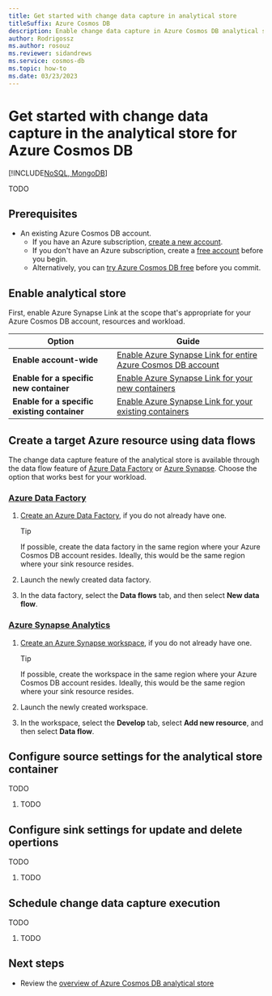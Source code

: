 ```yaml
---
title: Get started with change data capture in analytical store
titleSuffix: Azure Cosmos DB
description: Enable change data capture in Azure Cosmos DB analytical store for an existing account to consume a continuous and incremental feed of changed data.
author: Rodrigossz
ms.author: rosouz
ms.reviewer: sidandrews
ms.service: cosmos-db
ms.topic: how-to
ms.date: 03/23/2023
---
```


# Get started with change data capture in the analytical store for Azure Cosmos DB

[!INCLUDE[NoSQL, MongoDB](includes/appliesto-nosql-mongodb.md)]

TODO

## Prerequisites

- An existing Azure Cosmos DB account.
  - If you have an Azure subscription, [create a new account](nosql/how-to-create-account.md?tabs=azure-portal).
  - If you don't have an Azure subscription, create a [free account](https://azure.microsoft.com/free/?WT.mc_id=A261C142F) before you begin.
  - Alternatively, you can [try Azure Cosmos DB free](try-free.md) before you commit.

## Enable analytical store

First, enable Azure Synapse Link at the scope that's appropriate for your Azure Cosmos DB account, resources and workload.

| Option | Guide |
| --- | --- |
| **Enable account-wide** | [Enable Azure Synapse Link for entire Azure Cosmos DB account](configure-synapse-link.md#enable-synapse-link) |
| **Enable for a specific new container** | [Enable Azure Synapse Link for your new containers](configure-synapse-link.md#new-container) |
| **Enable for a specific existing container** | [Enable Azure Synapse Link for your existing containers](configure-synapse-link.md#existing-container) |

## Create a target Azure resource using data flows

The change data capture feature of the analytical store is available through the data flow feature of [Azure Data Factory](../data-factory/concepts-data-flow-overview.md) or [Azure Synapse](../synapse-analytics/concepts-data-flow-overview.md). Choose the option that works best for your workload.

### [Azure Data Factory](#tab/azure-data-factory)

1. [Create an Azure Data Factory](../data-factory/quickstart-create-data-factory.md), if you do not already have one.

    > [!TIP]
    > If possible, create the data factory in the same region where your Azure Cosmos DB account resides. Ideally, this would be the same region where your sink resource resides.

1. Launch the newly created data factory.

1. In the data factory, select the **Data flows** tab, and then select **New data flow**.

### [Azure Synapse Analytics](#tab/azure-synapse-analytics)

1. [Create an Azure Synapse workspace](../synapse-analytics/quickstart-create-workspace.md), if you do not already have one.

    > [!TIP]
    > If possible, create the workspace in the same region where your Azure Cosmos DB account resides. Ideally, this would be the same region where your sink resource resides.

1. Launch the newly created workspace.

1. In the workspace, select the **Develop** tab, select **Add new resource**, and then select **Data flow**.

## Configure source settings for the analytical store container

TODO

1. TODO

## Configure sink settings for update and delete opertions

TODO

1. TODO

## Schedule change data capture execution

TODO

1. TODO

## Next steps

- Review the [overview of Azure Cosmos DB analytical store](analytical-store-introduction.md)
